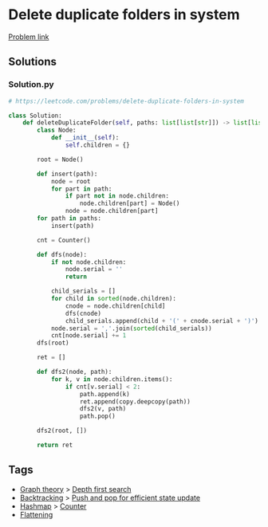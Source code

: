 # Delete duplicate folders in system

[Problem link](https://leetcode.com/problems/delete-duplicate-folders-in-system)

## Solutions


### Solution.py
```py
# https://leetcode.com/problems/delete-duplicate-folders-in-system

class Solution:
    def deleteDuplicateFolder(self, paths: list[list[str]]) -> list[list[str]]:
        class Node:
            def __init__(self):
                self.children = {}

        root = Node()

        def insert(path):
            node = root
            for part in path:
                if part not in node.children:
                    node.children[part] = Node()
                node = node.children[part]
        for path in paths:
            insert(path)

        cnt = Counter()

        def dfs(node):
            if not node.children:
                node.serial = ''
                return

            child_serials = []
            for child in sorted(node.children):
                cnode = node.children[child]
                dfs(cnode)
                child_serials.append(child + '(' + cnode.serial + ')')
            node.serial = ','.join(sorted(child_serials))
            cnt[node.serial] += 1
        dfs(root)

        ret = []

        def dfs2(node, path):
            for k, v in node.children.items():
                if cnt[v.serial] < 2:
                    path.append(k)
                    ret.append(copy.deepcopy(path))
                    dfs2(v, path)
                    path.pop()

        dfs2(root, [])

        return ret
```
## Tags

* [Graph theory](/Collections/graph-theory.md#graph-theory) > [Depth first search](/Collections/graph-theory.md#depth-first-search)
* [Backtracking](/Collections/backtracking.md#backtracking) > [Push and pop for efficient state update](/Collections/backtracking.md#push-and-pop-for-efficient-state-update)
* [Hashmap](/Collections/hashmap.md#hashmap) > [Counter](/Collections/hashmap.md#counter)
* [Flattening](/Collections/flattening.md#flattening)
